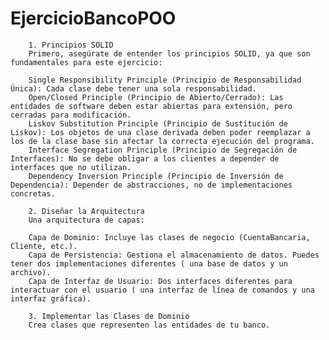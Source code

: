 # EjercicioBancoPOO

        1. Principios SOLID
        Primero, asegúrate de entender los principios SOLID, ya que son fundamentales para este ejercicio:

        Single Responsibility Principle (Principio de Responsabilidad Única): Cada clase debe tener una sola responsabilidad.
        Open/Closed Principle (Principio de Abierto/Cerrado): Las entidades de software deben estar abiertas para extensión, pero cerradas para modificación.
        Liskov Substitution Principle (Principio de Sustitución de Liskov): Los objetos de una clase derivada deben poder reemplazar a los de la clase base sin afectar la correcta ejecución del programa.
        Interface Segregation Principle (Principio de Segregación de Interfaces): No se debe obligar a los clientes a depender de interfaces que no utilizan.
        Dependency Inversion Principle (Principio de Inversión de Dependencia): Depender de abstracciones, no de implementaciones concretas.
        
        2. Diseñar la Arquitectura
        Una arquitectura de capas:

        Capa de Dominio: Incluye las clases de negocio (CuentaBancaria, Cliente, etc.).
        Capa de Persistencia: Gestiona el almacenamiento de datos. Puedes tener dos implementaciones diferentes ( una base de datos y un archivo).
        Capa de Interfaz de Usuario: Dos interfaces diferentes para interactuar con el usuario ( una interfaz de línea de comandos y una interfaz gráfica).
        
        3. Implementar las Clases de Dominio
        Crea clases que representen las entidades de tu banco.
